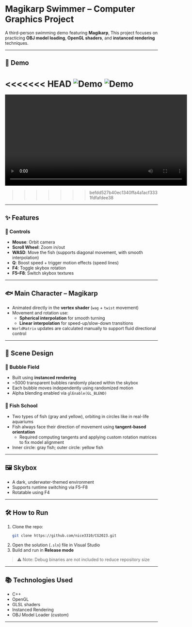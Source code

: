 
# Magikarp Swimmer – Computer Graphics Project

A third-person swimming demo featuring **Magikarp**, This project focuses on practicing **OBJ model loading**, **OpenGL shaders**, and **instanced rendering** techniques.

---

## 🎥 Demo

<<<<<<< HEAD
![Demo](assets/normal.gif)
![Demo](assets/sprint.gif)
=======
<video src="assets/demo.mp4" controls width="600"></video>
>>>>>>> befdd527b40ec1340ffa4a1acf3331fdfafdee38

---

## ✨ Features

### 🔧 Controls
- **Mouse**: Orbit camera
- **Scroll Wheel**: Zoom in/out
- **WASD**: Move the fish (supports diagonal movement, with smooth interpolation)
- **Q**: Boost speed + trigger motion effects (speed lines)
- **F4**: Toggle skybox rotation
- **F5–F8**: Switch skybox textures

---

## 🐟 Main Character – Magikarp
- Animated directly in the **vertex shader** (`wag` + `twist` movement)
- Movement and rotation use:
  - **Spherical interpolation** for smooth turning
  - **Linear interpolation** for speed-up/slow-down transitions
- `WorldMatrix` updates are calculated manually to support fluid directional control

---

## 🌊 Scene Design

### 🫧 Bubble Field
- Built using **instanced rendering**
- ~5000 transparent bubbles randomly placed within the skybox
- Each bubble moves independently using randomized motion
- Alpha blending enabled via `glEnable(GL_BLEND)`

### 🐠 Fish School
- Two types of fish (gray and yellow), orbiting in circles like in real-life aquariums
- Fish always face their direction of movement using **tangent-based orientation**
  - Required computing tangents and applying custom rotation matrices to fix model alignment
- Inner circle: gray fish; outer circle: yellow fish

---

## 🖼️ Skybox
- A dark, underwater-themed environment
- Supports runtime switching via F5–F8
- Rotatable using F4

---

## 🛠️ How to Run

1. Clone the repo:
   ```bash
   git clone https://github.com/nice3310/CG2023.git
   ```
2. Open the solution (`.sln`) file in Visual Studio
3. Build and run in **Release mode**

> ⚠️ Note: Debug binaries are not included to reduce repository size

---
## 📚 Technologies Used

- C++
- OpenGL
- GLSL shaders
- Instanced Rendering
- OBJ Model Loader (custom)

---
